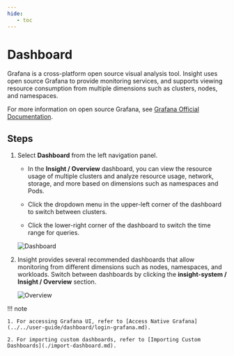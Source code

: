 ```yaml
---
hide:
   - toc
---
```


# Dashboard

Grafana is a cross-platform open source visual analysis tool. Insight uses open source Grafana
to provide monitoring services, and supports viewing resource consumption from multiple dimensions
such as clusters, nodes, and namespaces.

For more information on open source Grafana, see
[Grafana Official Documentation](https://grafana.com/docs/grafana/latest/getting-started/?spm=a2c4g.11186623.0.0.1f34de53ksAH9a).

## Steps

1. Select __Dashboard__ from the left navigation panel.

    - In the __Insight / Overview__ dashboard, you can view the resource usage of multiple clusters and analyze resource usage, network, storage, and more based on dimensions such as namespaces and Pods.

    - Click the dropdown menu in the upper-left corner of the dashboard to switch between clusters.

    - Click the lower-right corner of the dashboard to switch the time range for queries.

    ![Dashboard](../images/dashboard00.png)

2. Insight provides several recommended dashboards that allow monitoring from different dimensions
   such as nodes, namespaces, and workloads. Switch between dashboards by clicking the
   __insight-system / Insight / Overview__ section.

    ![Overview](../images/dashboard01.png)

!!! note

    1. For accessing Grafana UI, refer to [Access Native Grafana](../../user-guide/dashboard/login-grafana.md).

    2. For importing custom dashboards, refer to [Importing Custom Dashboards](./import-dashboard.md).
